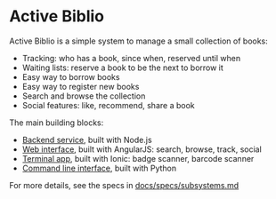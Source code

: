Active Biblio
=============

Active Biblio is a simple system to manage a small collection of books:

- Tracking: who has a book, since when, reserved until when
- Waiting lists: reserve a book to be the next to borrow it
- Easy way to borrow books
- Easy way to register new books
- Search and browse the collection
- Social features: like, recommend, share a book

The main building blocks:

- [Backend service](service), built with Node.js
- [Web interface](WebClient), built with AngularJS: search, browse, track, social
- [Terminal app](terminal), built with Ionic: badge scanner, barcode scanner
- [Command line interface](CLI), built with Python

For more details, see the specs in [docs/specs/subsystems.md](docs/specs/subsystems.md)

